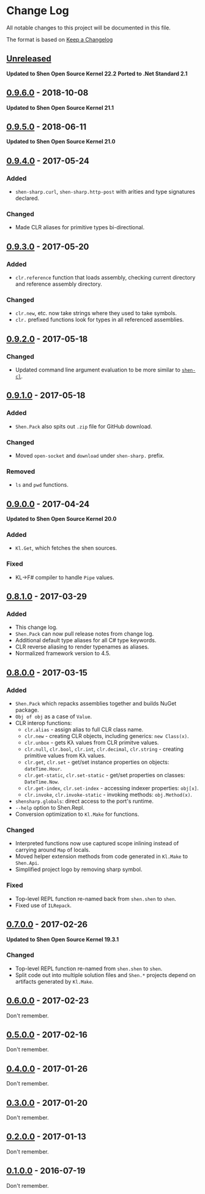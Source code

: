 # Change Log

All notable changes to this project will be documented in this file.

The format is based on [Keep a Changelog](http://keepachangelog.com/)

## [Unreleased]

**Updated to Shen Open Source Kernel 22.2**
**Ported to .Net Standard 2.1**

## [0.9.6.0] - 2018-10-08

**Updated to Shen Open Source Kernel 21.1**

## [0.9.5.0] - 2018-06-11

**Updated to Shen Open Source Kernel 21.0**

## [0.9.4.0] - 2017-05-24

### Added
- `shen-sharp.curl`, `shen-sharp.http-post` with arities and type signatures declared.

### Changed
- Made CLR aliases for primitive types bi-directional.

## [0.9.3.0] - 2017-05-20

### Added
- `clr.reference` function that loads assembly, checking current directory and reference assembly directory.

### Changed
- `clr.new`, etc. now take strings where they used to take symbols.
- `clr.` prefixed functions look for types in all referenced assemblies.

## [0.9.2.0] - 2017-05-18

### Changed
- Updated command line argument evaluation to be more similar to [`shen-cl`](https://github.com/Shen-Language/shen-cl).

## [0.9.1.0] - 2017-05-18

### Added
- `Shen.Pack` also spits out `.zip` file for GitHub download.

### Changed
- Moved `open-socket` and `download` under `shen-sharp.` prefix.

### Removed
- `ls` and `pwd` functions.

## [0.9.0.0] - 2017-04-24

**Updated to Shen Open Source Kernel 20.0**

### Added
- `Kl.Get`, which fetches the shen sources.

### Fixed
- KL->F# compiler to handle `Pipe` values.

## [0.8.1.0] - 2017-03-29

### Added
- This change log.
- `Shen.Pack` can now pull release notes from change log.
- Additional default type aliases for all C# type keywords.
- CLR reverse aliasing to render typenames as aliases.
- Normalized framework version to 4.5.

## [0.8.0.0] - 2017-03-15

### Added
- `Shen.Pack` which repacks assemblies together and builds NuGet package.
- `Obj of obj` as a case of `Value`.
- CLR interop functions:
  - `clr.alias` - assign alias to full CLR class name.
  - `clr.new` - creating CLR objects, including generics: `new Class(x)`.
  - `clr.unbox` - gets Kλ values from CLR primitve values.
  - `clr.null`, `clr.bool`, `clr.int`, `clr.decimal`, `clr.string` - creating primitive values from Kλ values.
  - `clr.get`, `clr.set` - get/set instance properties on objects: `dateTime.Hour`.
  - `clr.get-static`, `clr.set-static` - get/set properties on classes: `DateTime.Now`.
  - `clr.get-index`, `clr.set-index` - accessing indexer properties: `obj[x]`.
  - `clr.invoke`, `clr.invoke-static` - invoking methods: `obj.Method(x)`.
- `shensharp.globals`: direct access to the port's runtime.
- `--help` option to Shen.Repl.
- Conversion optimization to `Kl.Make` for functions.

### Changed
- Interpreted functions now use captured scope inlining instead of carrying around `Map` of locals.
- Moved helper extension methods from code generated in `Kl.Make` to `Shen.Api`.
- Simplified project logo by removing sharp symbol.

### Fixed
- Top-level REPL function re-named back from `shen.shen` to `shen`.
- Fixed use of `ILRepack`.

## [0.7.0.0] - 2017-02-26

**Updated to Shen Open Source Kernel 19.3.1**

### Changed
- Top-level REPL function re-named from `shen.shen` to `shen`.
- Split code out into multiple solution files and `Shen.*` projects depend on artifacts generated by `Kl.Make`.

## [0.6.0.0] - 2017-02-23

Don't remember.

## [0.5.0.0] - 2017-02-16

Don't remember.

## [0.4.0.0] - 2017-01-26

Don't remember.

## [0.3.0.0] - 2017-01-20

Don't remember.

## [0.2.0.0] - 2017-01-13

Don't remember.

## [0.1.0.0] - 2016-07-19

Don't remember.

[Unreleased]: https://github.com/rkoeninger/ShenSharp/compare/v0.9.6.0...HEAD
[0.9.6.0]: https://github.com/rkoeninger/ShenSharp/compare/v0.9.5.0...v0.9.6.0
[0.9.5.0]: https://github.com/rkoeninger/ShenSharp/compare/v0.9.4.0...v0.9.5.0
[0.9.4.0]: https://github.com/rkoeninger/ShenSharp/compare/v0.9.3.0...v0.9.4.0
[0.9.3.0]: https://github.com/rkoeninger/ShenSharp/compare/v0.9.2.0...v0.9.3.0
[0.9.2.0]: https://github.com/rkoeninger/ShenSharp/compare/v0.9.1.0...v0.9.2.0
[0.9.1.0]: https://github.com/rkoeninger/ShenSharp/compare/v0.9.0.0...v0.9.1.0
[0.9.0.0]: https://github.com/rkoeninger/ShenSharp/compare/v0.8.1.0...v0.9.0.0
[0.8.1.0]: https://github.com/rkoeninger/ShenSharp/compare/v0.8.0.0...v0.8.1.0
[0.8.0.0]: https://github.com/rkoeninger/ShenSharp/compare/v0.7.0.0...v0.8.0.0
[0.7.0.0]: https://github.com/rkoeninger/ShenSharp/compare/v0.6.0.0...v0.7.0.0
[0.5.0.0]: https://github.com/rkoeninger/ShenSharp/compare/v0.4.0.0...v0.5.0.0
[0.4.0.0]: https://github.com/rkoeninger/ShenSharp/compare/v0.3.0.0...v0.4.0.0
[0.6.0.0]: https://github.com/rkoeninger/ShenSharp/compare/v0.5.0.0...v0.6.0.0
[0.3.0.0]: https://github.com/rkoeninger/ShenSharp/compare/v0.2.0.0...v0.3.0.0
[0.2.0.0]: https://github.com/rkoeninger/ShenSharp/compare/v0.1.0.0...v0.2.0.0
[0.1.0.0]: https://github.com/rkoeninger/ShenSharp/compare/cf371a7bd5829d6c1a39ac1b07782518e60e6d40...v0.1.0.0
